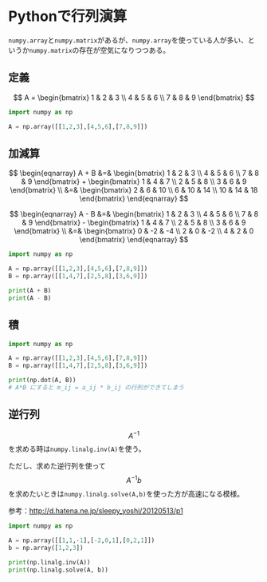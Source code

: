 # Pythonで行列演算

`numpy.array`と`numpy.matrix`があるが、`numpy.array`を使っている人が多い、というか`numpy.matrix`の存在が空気になりつつある。

## 定義

$$
A = \begin{bmatrix} 1 & 2 & 3 \\ 4 & 5 & 6 \\ 7 & 8 & 9 \end{bmatrix}
$$

```py
import numpy as np

A = np.array([[1,2,3],[4,5,6],[7,8,9]])

```

## 加減算

$$
\begin{eqnarray}
A + B &=& \begin{bmatrix} 1 & 2 & 3 \\ 4 & 5 & 6 \\ 7 & 8 & 9 \end{bmatrix} + \begin{bmatrix} 1 & 4 & 7 \\ 2 & 5 & 8 \\ 3 & 6 & 9 \end{bmatrix} \\
&=& \begin{bmatrix} 2 & 6 & 10 \\ 6 & 10 & 14 \\ 10 & 14 & 18 \end{bmatrix}
\end{eqnarray}
$$

$$
\begin{eqnarray}
A - B &=& \begin{bmatrix} 1 & 2 & 3 \\ 4 & 5 & 6 \\ 7 & 8 & 9 \end{bmatrix} - \begin{bmatrix} 1 & 4 & 7 \\ 2 & 5 & 8 \\ 3 & 6 & 9 \end{bmatrix} \\
&=& \begin{bmatrix} 0 & -2 & -4 \\ 2 & 0 & -2 \\ 4 & 2 & 0 \end{bmatrix}
\end{eqnarray}
$$

```py
import numpy as np

A = np.array([[1,2,3],[4,5,6],[7,8,9]])
B = np.array([[1,4,7],[2,5,8],[3,6,9]])

print(A + B)
print(A - B)

```

## 積

```py
import numpy as np

A = np.array([[1,2,3],[4,5,6],[7,8,9]])
B = np.array([[1,4,7],[2,5,8],[3,6,9]])

print(np.dot(A, B))
# A*B にすると m_ij = a_ij * b_ij の行列ができてしまう

```

## 逆行列

$$A^{-1}$$を求める時は`numpy.linalg.inv(A)`を使う。

ただし、求めた逆行列を使って$$A^{-1}b$$を求めたいときは`numpy.linalg.solve(A,b)`を使った方が高速になる模様。

参考：http://d.hatena.ne.jp/sleepy_yoshi/20120513/p1

```py
import numpy as np

A = np.array([[1,1,-1],[-2,0,1],[0,2,1]])
b = np.array([1,2,3])

print(np.linalg.inv(A))
print(np.linalg.solve(A, b))

```
